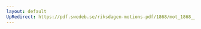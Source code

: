 ```yaml
---
layout: default
UpRedirect: https://pdf.swedeb.se/riksdagen-motions-pdf/1868/mot_1868__ak__00154/mot_1868__ak__00154_002.pdf
---
```

